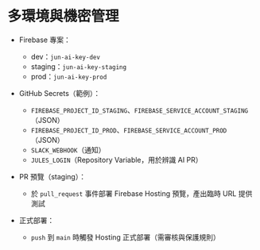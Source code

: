 # 多環境與機密管理

- Firebase 專案：
  - dev：`jun-ai-key-dev`
  - staging：`jun-ai-key-staging`
  - prod：`jun-ai-key-prod`

- GitHub Secrets（範例）：
  - `FIREBASE_PROJECT_ID_STAGING`、`FIREBASE_SERVICE_ACCOUNT_STAGING`（JSON）
  - `FIREBASE_PROJECT_ID_PROD`、`FIREBASE_SERVICE_ACCOUNT_PROD`（JSON）
  - `SLACK_WEBHOOK`（通知）
  - `JULES_LOGIN`（Repository Variable，用於辨識 AI PR）

- PR 預覽（staging）：
  - 於 `pull_request` 事件部署 Firebase Hosting 預覽，產出臨時 URL 提供測試

- 正式部署：
  - `push` 到 `main` 時觸發 Hosting 正式部署（需審核與保護規則）